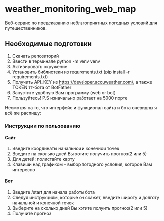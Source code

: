 # weather_monitoring_web_map

 Веб-сервис по предсказанию неблагоприятных погодных условий для путешественников.

## Необходимые подготовки
1) Cкачать репозиторий
2) Ввести в терминале python -m venv venv
3) Активировать окружение
4) Установить библиотеки из requrements.txt (pip install -r requirements.txt)
5) Получить API_KEY из https://developer.accuweather.com/, а также TOKEN тг-бота от BotFather
6) Запустите удобную Вам программу (web or bot)
7) Пользуйтесь! P.S  изначально работает на 5000 порте

Несмотря на то, что интерфейс и функционал сайта и бота очевидны я всё же распишу:
### Инструкции по пользованию
#### Сайт
1) Введите координаты начальной и конечной точек
2) Введите на сколько дней Вы хотите получить прогноз(2 или 5)
3) Для детей: полистайте карту
4) Клавиши над графиком - выбор погодного условия, которое Вам интересно
#### Бот
1) Введите /start для начала работы бота
2) Следуя инструкциям, которые он скажет, введите широту и долготу начальной и конечной точек
3) Выберите на сколько дней Вы хотите полуить прогноз(2 или 5)
4) Получите прогноз
